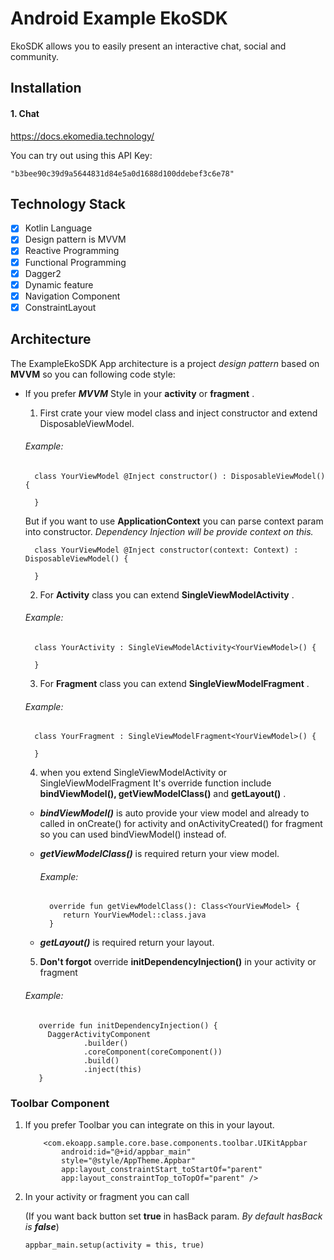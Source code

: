 # Android Example EkoSDK
EkoSDK allows you to easily present an interactive chat, social and community.

## Installation
#### 1. Chat

https://docs.ekomedia.technology/

You can try out using this API Key: 
```
"b3bee90c39d9a5644831d84e5a0d1688d100ddebef3c6e78"
```

## Technology Stack
- [X] Kotlin Language
- [X] Design pattern is MVVM
- [X] Reactive Programming
- [X] Functional Programming
- [X] Dagger2
- [X] Dynamic feature
- [X] Navigation Component
- [X] ConstraintLayout

## Architecture 
The ExampleEkoSDK App architecture is a project _design pattern_ based on **MVVM** so you can following code style:
   
   - If you prefer ***MVVM*** Style in your **activity** or **fragment** .

      1. First crate your view model class and inject constructor and extend DisposableViewModel.
      ###### Example:
      ```
        class YourViewModel @Inject constructor() : DisposableViewModel() {
        
        }
      ```
      But if you want to use **ApplicationContext** you can parse context param into constructor. _Dependency Injection will be provide context on this._
      ```
        class YourViewModel @Inject constructor(context: Context) : DisposableViewModel() {
        
        }
      ```
       2. For **Activity** class you can extend **SingleViewModelActivity** .
       ###### Example:
       ```
         class YourActivity : SingleViewModelActivity<YourViewModel>() {
      
         }
       ```
       3. For **Fragment** class you can extend **SingleViewModelFragment** .
       ###### Example:
       ```
         class YourFragment : SingleViewModelFragment<YourViewModel>() {
      
         }
       ```
      4. when you extend SingleViewModelActivity or SingleViewModelFragment It's override function include **bindViewModel(), getViewModelClass()** and **getLayout()** .
      
        - ***bindViewModel()*** is auto provide your view model and already to called in onCreate() for activity and onActivityCreated() for fragment so you can used bindViewModel() instead of.

        - ***getViewModelClass()*** is required return your view model.
            ###### Example:
            ```
              override fun getViewModelClass(): Class<YourViewModel> {
                 return YourViewModel::class.java
              }
            ```
        - ***getLayout()*** is required return your layout.
     
     5. **Don't forgot** override **initDependencyInjection()** in your activity or fragment
     ###### Example:

            override fun initDependencyInjection() {
              DaggerActivityComponent
                      .builder()
                      .coreComponent(coreComponent())
                      .build()
                      .inject(this)
            }

### Toolbar Component
1. If you prefer Toolbar you can integrate on this in your layout.
   ```
       <com.ekoapp.sample.core.base.components.toolbar.UIKitAppbar
           android:id="@+id/appbar_main"
           style="@style/AppTheme.Appbar"
           app:layout_constraintStart_toStartOf="parent"
           app:layout_constraintTop_toTopOf="parent" />
   ```
2. In your activity or fragment you can call 

   (If you want back button set **true** in hasBack param. _By default hasBack is **false**_)
   ```
   appbar_main.setup(activity = this, true)
   ```


